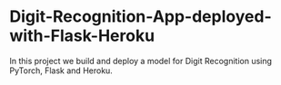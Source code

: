 # Digit-Recognition-App-deployed-with-Flask-Heroku

In this project we build and deploy a model for Digit Recognition using PyTorch, Flask and Heroku.
